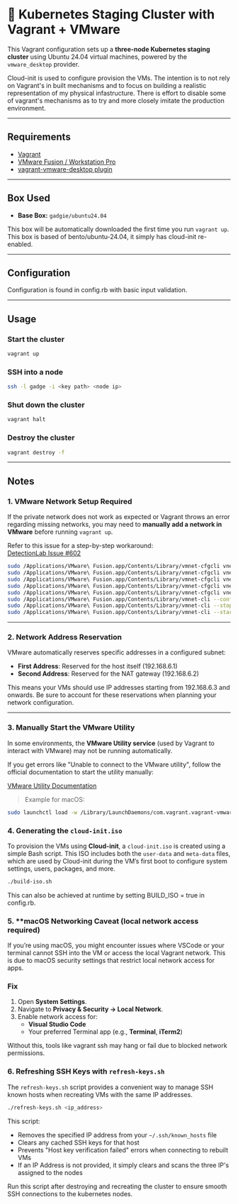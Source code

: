 # 🧪 Kubernetes Staging Cluster with Vagrant + VMware

This Vagrant configuration sets up a **three-node Kubernetes staging cluster** using Ubuntu 24.04 virtual machines, powered by the `vmware_desktop` provider.

Cloud-init is used to configure provision the VMs. The intention is to not rely on Vagrant's in built mechanisms and to focus on building a realistic representation of my physical infastructure. There is effort to disable some of vagrant's mechanisms as to try and more closely imitate the production environment.

---

## Requirements

- [Vagrant](https://www.vagrantup.com/)
- [VMware Fusion / Workstation Pro](https://www.vmware.com/products/workstation-pro.html)
- [vagrant-vmware-desktop plugin](https://developer.hashicorp.com/vagrant/docs/providers/vmware/desktop)

---

## Box Used

- **Base Box:** `gadgie/ubuntu24.04`

This box will be automatically downloaded the first time you run `vagrant up`. This box is based of bento/ubuntu-24.04, it simply has cloud-init re-enabled.

---

## Configuration

Configuration is found in config.rb with basic input validation.

---

## Usage

### Start the cluster

```bash
vagrant up
```

### SSH into a node

```bash
ssh -l gadge -i <key path> <node ip>
```

### Shut down the cluster

```bash
vagrant halt
```

### Destroy the cluster

```bash
vagrant destroy -f
```

---

## Notes

### 1. **VMware Network Setup Required**

If the private network does not work as expected or Vagrant throws an error regarding missing networks, you may need to **manually add a network in VMware** before running `vagrant up`.

Refer to this issue for a step-by-step workaround:  
[DetectionLab Issue #602](https://github.com/clong/DetectionLab/issues/602)

```bash
sudo /Applications/VMware\ Fusion.app/Contents/Library/vmnet-cfgcli vnetcfgadd VNET_3_DHCP no
sudo /Applications/VMware\ Fusion.app/Contents/Library/vmnet-cfgcli vnetcfgadd VNET_3_NAT yes
sudo /Applications/VMware\ Fusion.app/Contents/Library/vmnet-cfgcli vnetcfgadd VNET_3_HOSTONLY_SUBNET 192.168.6.0
sudo /Applications/VMware\ Fusion.app/Contents/Library/vmnet-cfgcli vnetcfgadd VNET_3_HOSTONLY_NETMASK 255.255.255.224
sudo /Applications/VMware\ Fusion.app/Contents/Library/vmnet-cfgcli vnetcfgadd VNET_3_VIRTUAL_ADAPTER yes
sudo /Applications/VMware\ Fusion.app/Contents/Library/vmnet-cli --configure
sudo /Applications/VMware\ Fusion.app/Contents/Library/vmnet-cli --stop
sudo /Applications/VMware\ Fusion.app/Contents/Library/vmnet-cli --start
```

---

### 2. Network Address Reservation

VMware automatically reserves specific addresses in a configured subnet:

- **First Address**: Reserved for the host itself (192.168.6.1)
- **Second Address**: Reserved for the NAT gateway (192.168.6.2)

This means your VMs should use IP addresses starting from 192.168.6.3 and onwards. Be sure to account for these reservations when planning your network configuration.

---

### 3. **Manually Start the VMware Utility**

In some environments, the **VMware Utility service** (used by Vagrant to interact with VMware) may not be running automatically.

If you get errors like "Unable to connect to the VMware utility", follow the official documentation to start the utility manually:

[VMware Utility Documentation](https://developer.hashicorp.com/vagrant/docs/providers/vmware/vagrant-vmware-utility)

> Example for macOS:

```bash
sudo launchctl load -w /Library/LaunchDaemons/com.vagrant.vagrant-vmware-utility.plist
```

### 4. **Generating the `cloud-init.iso`**

To provision the VMs using **Cloud-init**, a `cloud-init.iso` is created using a simple Bash script. This ISO includes both the `user-data` and `meta-data` files, which are used by Cloud-init during the VM’s first boot to configure system settings, users, packages, and more.

```bash
./build-iso.sh
```

This can also be achieved at runtime by setting BUILD_ISO = true in config.rb.

### 5. **macOS Networking Caveat (local network access required)

If you’re using macOS, you might encounter issues where VSCode or your terminal cannot SSH into the VM or access the local Vagrant network. This is due to macOS security settings that restrict local network access for apps.

### Fix

1. Open **System Settings**.
2. Navigate to **Privacy & Security → Local Network**.
3. Enable network access for:
    - **Visual Studio Code**
    - Your preferred Terminal app (e.g., **Terminal**, **iTerm2**)

Without this, tools like vagrant ssh may hang or fail due to blocked network permissions.

### 6. **Refreshing SSH Keys with `refresh-keys.sh`**

The `refresh-keys.sh` script provides a convenient way to manage SSH known hosts when recreating VMs with the same IP addresses.

```bash
./refresh-keys.sh <ip_address>
```

This script:

- Removes the specified IP address from your `~/.ssh/known_hosts` file
- Clears any cached SSH keys for that host
- Prevents "Host key verification failed" errors when connecting to rebuilt VMs
- If an IP Address is not provided, it simply clears and scans the three IP's assigned to the nodes

Run this script after destroying and recreating the cluster to ensure smooth SSH connections to the kubernetes nodes.

